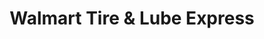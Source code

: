 ---
title: "Walmart Tire & Lube Express"
url: /phoenix/walmart-tire-und-lube-express/
shop: Autowerkstatt
---